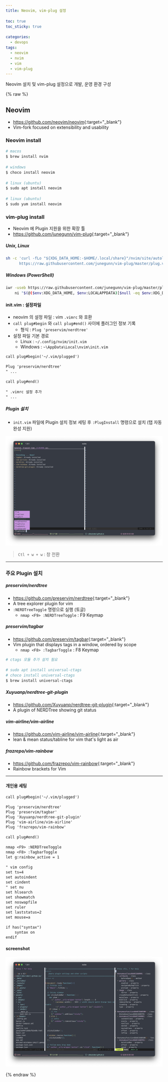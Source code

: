```yaml
---
title: Neovim, vim-plug 설정

toc: true
toc_sticky: true

categories:
  - devops
tags:
  - neovim
  - nvim
  - vim
  - vim-plug
---
```


Neovim 설치 및 vim-plug 설정으로 개발, 운영 환경 구성 

{% raw %}

## Neovim
- <https://github.com/neovim/neovim>{:target="_blank"}
- Vim-fork focused on extensibility and usability 

### Neovim install 

```sh
# macos 
$ brew install nvim 

# windows 
$ choco install neovim 

# linux (ubuntu)
$ sudo apt install neovim 

# linux (ubuntu)
$ sudo yum install neovim
```

### vim-plug install 
- Neovim 에 Plugin 지원을 위한 확장 툴
- <https://github.com/junegunn/vim-plug>{:target="_blank"}

##### Unix, Linux 
```sh
sh -c 'curl -fLo "${XDG_DATA_HOME:-$HOME/.local/share}"/nvim/site/autoload/plug.vim --create-dirs \
      https://raw.githubusercontent.com/junegunn/vim-plug/master/plug.vim'
```

##### Windows (PowerShell)
```sh
iwr -useb https://raw.githubusercontent.com/junegunn/vim-plug/master/plug.vim |`
    ni "$(@($env:XDG_DATA_HOME, $env:LOCALAPPDATA)[$null -eq $env:XDG_DATA_HOME])/nvim-data/site/autoload/plug.vim" -Force
```

#### init.vim : 설정파일 
- neovim 의 설정 파일  : vim `.vimrc` 와 호환 
- `call plug#begin` 와 `call plug#end()` 사이에 플러그인 정보 기록 
  - 형식 : `Plug 'preservim/nerdtree'`
- 설정 파일 기본 경로 
  - Linux : `~/.config/nvim/init.vim`
  - Windows : `~\AppData\Local\nvim\init.vim`

```vim
call plug#begin('~/.vim/plugged')

Plug 'preservim/nerdtree'
" ...

call plug#end()

" .vimrc 설정 추가 
" ...
```

##### Plugin 설치 
- `init.vim` 파일에 Plugin 설치 정보 세팅 후 `:PlugInstall` 명령으로 설치 (탭 자동완성 지원)

![](/images/2022-06-28-09-43-28.png)

> `Ctl + w + w` : 창 전환

---

### 주요 Plugin 설치 
##### preservim/nerdtree
- <https://github.com/preservim/nerdtree>{:target="_blank"}
- A tree explorer plugin for vim
- `:NERDTreeToggle`   명령으로 실행 (토글)
  - `nmap <F9> :NERDTreeToggle` : F9 Keymap

##### preservim/tagbar
- <https://github.com/preservim/tagbar>{:target="_blank"}
- Vim plugin that displays tags in a window, ordered by scope
  - `nmap <F8> :TagbarToggle` : F8 Keymap

```sh
# ctags 모듈 추가 설치 필요 

# sudo apt install universal-ctags
# choco install universal-ctags
$ brew install universal-ctags
```

##### Xuyuanp/nerdtree-git-plugin
- <https://github.com/Xuyuanp/nerdtree-git-plugin>{:target="_blank"}
- A plugin of NERDTree showing git status

##### vim-airline/vim-airline
- <https://github.com/vim-airline/vim-airline>{:target="_blank"}
- lean & mean status/tabline for vim that's light as air

##### frazrepo/vim-rainbow
- <https://github.com/frazrepo/vim-rainbow>{:target="_blank"}
- Rainbow brackets for Vim

--- 

#### 개인용 세팅 

```vim
call plug#begin('~/.vim/plugged')

Plug 'preservim/nerdtree'
Plug 'preservim/tagbar'
Plug 'Xuyuanp/nerdtree-git-plugin'
Plug 'vim-airline/vim-airline'
Plug 'frazrepo/vim-rainbow'

call plug#end()

nmap <F9> :NERDTreeToggle
nmap <F8> :TagbarToggle
let g:rainbow_active = 1

" vim config 
set ts=4
set autoindent
set cindent
" set nu
set hlsearch
set showmatch
set noswapfile
set ruler 
set laststatus=2
set mouse=a

if has("syntax")
    syntax on
endif
```

#### screenshot
![](/images/2022-06-28-09-39-55.png)


{% endraw %}
